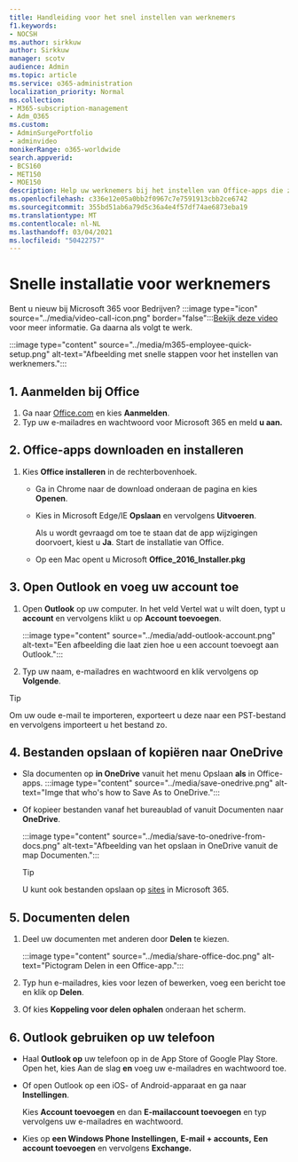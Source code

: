 ```yaml
---
title: Handleiding voor het snel instellen van werknemers
f1.keywords:
- NOCSH
ms.author: sirkkuw
author: Sirkkuw
manager: scotv
audience: Admin
ms.topic: article
ms.service: o365-administration
localization_priority: Normal
ms.collection:
- M365-subscription-management
- Adm_O365
ms.custom:
- AdminSurgePortfolio
- adminvideo
monikerRange: o365-worldwide
search.appverid:
- BCS160
- MET150
- MOE150
description: Help uw werknemers bij het instellen van Office-apps die ze krijgen met Microsoft 365 Business Premium.
ms.openlocfilehash: c336e12e05a0bb2f0967c7e7591913cbb2ce6742
ms.sourcegitcommit: 355bd51ab6a79d5c36a4e4f57df74ae6873eba19
ms.translationtype: MT
ms.contentlocale: nl-NL
ms.lasthandoff: 03/04/2021
ms.locfileid: "50422757"
---
```

# <a name="employee-quick-setup"></a>Snelle installatie voor werknemers

Bent u nieuw bij Microsoft 365 voor Bedrijven? :::image type="icon" source="../media/video-call-icon.png" border="false":::[Bekijk deze video](https://support.microsoft.com/office/d6466f0d-5d13-464a-adcb-00906ae87029) voor meer informatie. Ga daarna als volgt te werk.

:::image type="content" source="../media/m365-employee-quick-setup.png" alt-text="Afbeelding met snelle stappen voor het instellen van werknemers.":::

## <a name="1-sign-in-to-office"></a>1. Aanmelden bij Office

1. Ga naar [Office.com](https://office.com) en kies **Aanmelden**.
1. Typ uw e-mailadres en wachtwoord voor Microsoft 365 en meld **u aan.**

## <a name="2-download-and-install-office-apps"></a>2. Office-apps downloaden en installeren

1. Kies **Office installeren** in de rechterbovenhoek.
    - Ga in Chrome naar de download onderaan de pagina en kies **Openen**.
    - Kies in Microsoft Edge/IE **Opslaan** en vervolgens **Uitvoeren**.
    
        Als u wordt gevraagd om toe te staan dat de app wijzigingen doorvoert, kiest u **Ja**. Start de installatie van Office.
    - Op een Mac opent u Microsoft **Office_2016_Installer.pkg**

## <a name="3-open-outlook-and-add-your-account"></a>3. Open Outlook en voeg uw account toe

1. Open **Outlook** op uw computer. In het veld Vertel wat u wilt doen, typt u **account** en vervolgens klikt u op **Account toevoegen**.

    :::image type="content" source="../media/add-outlook-account.png" alt-text="Een afbeelding die laat zien hoe u een account toevoegt aan Outlook.":::

1. Typ uw naam, e-mailadres en wachtwoord en klik vervolgens op **Volgende**.

> [!TIP]
> Om uw oude e-mail te importeren, exporteert u deze naar een PST-bestand en vervolgens importeert u het bestand zo.

## <a name="4-save-or-copy-files-to-onedrive"></a>4. Bestanden opslaan of kopiëren naar OneDrive

- Sla documenten op **in OneDrive** vanuit het menu Opslaan **als** in Office-apps.
    :::image type="content" source="../media/save-onedrive.png" alt-text="Imge that who's how to Save As to OneDrive.":::

- Of kopieer bestanden vanaf het bureaublad of vanuit Documenten naar **OneDrive**.

    :::image type="content" source="../media/save-to-onedrive-from-docs.png" alt-text="Afbeelding van het opslaan in OneDrive vanuit de map Documenten.":::

    > [!TIP]
    > U kunt ook bestanden opslaan op [sites](https://support.microsoft.com/office/d18d21a0-1f9f-4f6c-ac45-d52afa0a4a2e) in Microsoft 365.

## <a name="5-share-documents"></a>5. Documenten delen

1. Deel uw documenten met anderen door **Delen** te kiezen.

    :::image type="content" source="../media/share-office-doc.png" alt-text="Pictogram Delen in een Office-app.":::

1. Typ hun e-mailadres, kies voor lezen of bewerken, voeg een bericht toe en klik op **Delen**.
1. Of kies **Koppeling voor delen ophalen** onderaan het scherm.

## <a name="6-get-outlook-on-your-phone"></a>6. Outlook gebruiken op uw telefoon

- Haal **Outlook op** uw telefoon op in de App Store of Google Play Store. Open het, kies Aan de slag **en** voeg uw e-mailadres en wachtwoord toe.
- Of open Outlook op een iOS- of Android-apparaat en ga naar **Instellingen**.

    Kies **Account toevoegen** en dan **E-mailaccount toevoegen** en typ vervolgens uw e-mailadres en wachtwoord.
- Kies op **een Windows Phone** **Instellingen,** **E-mail + accounts,** **Een account toevoegen** en vervolgens **Exchange.**